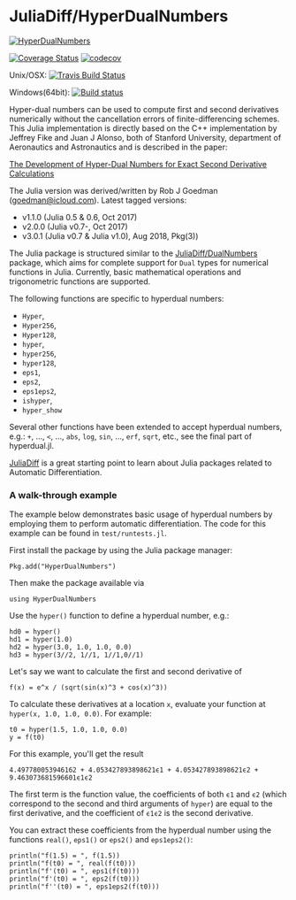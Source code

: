 # JuliaDiff/HyperDualNumbers

[![HyperDualNumbers](http://pkg.julialang.org/badges/HyperDualNumbers_0.7.svg)](http://pkg.julialang.org/?pkg=HyperDualNumbers&ver=0.7) 

[![Coverage Status](https://coveralls.io/repos/JuliaDiff/HyperDualNumbers.jl/badge.svg?branch=master&service=github)](https://coveralls.io/github/JuliaDiff/HyperDualNumbers.jl?branch=master)
[![codecov](https://codecov.io/gh/JuliaDiff/HyperDualNumbers.jl/branch/master/graph/badge.svg)](https://codecov.io/gh/JuliaDiff/HyperDualNumbers.jl?branch=master)

Unix/OSX:  [![Travis Build Status](https://travis-ci.org/JuliaDiff/HyperDualNumbers.jl.svg?branch=master)](https://travis-ci.org/JuliaDiff/HyperDualNumbers.jl)

Windows(64bit):  [![Build status](https://ci.appveyor.com/api/projects/status/github/JuliaDiff/HyperDualNumbers.jl?branch=master)](https://ci.appveyor.com/project/JuliaDiff/HyperDualNumbers-jl)

Hyper-dual numbers can be used to compute first and second derivatives numerically without the cancellation errors of finite-differencing schemes. This Julia implementation is directly based on the C++ implementation by Jeffrey Fike and Juan J Alonso, both of Stanford University, department of Aeronautics and Astronautics and is described in the paper:

[The Development of Hyper-Dual Numbers for Exact Second Derivative Calculations](https://adl.stanford.edu/hyperdual/Fike_AIAA-2011-886.pdf)

The Julia version was derived/written by Rob J Goedman (goedman@icloud.com).
Latest tagged versions:
*  v1.1.0 (Julia 0.5 & 0.6, Oct 2017)
*  v2.0.0 (Julia v0.7-, Oct 2017)
*  v3.0.1 (Julia v0.7 & Julia v1.0), Aug 2018, Pkg(3))

The Julia package is structured similar to the [JuliaDiff/DualNumbers](https://github.com/JuliaDiff/DualNumbers.jl) package, which aims for complete support for `Dual` types for numerical functions in Julia. Currently, basic mathematical operations and trigonometric functions are supported.

The following functions are specific to hyperdual numbers:
* `Hyper`,
* `Hyper256`,
* `Hyper128`,
* `hyper`,
* `hyper256`,
* `hyper128`,
* `eps1`,
* `eps2`,
* `eps1eps2`,
* `ishyper`,
* `hyper_show`

Several other functions have been extended to accept hyperdual numbers, e.g.:
`+`, ..., `<`, ..., `abs`, `log`, `sin`, ..., `erf`, `sqrt`, etc., see the final part of hyperdual.jl.

[JuliaDiff](http://www.juliadiff.org) is a great starting point to learn about Julia packages related to Automatic Differentiation.

### A walk-through example

The example below demonstrates basic usage of hyperdual numbers by employing them to 
perform automatic differentiation. The code for this example can be found in 
`test/runtests.jl`.

First install the package by using the Julia package manager:

    Pkg.add("HyperDualNumbers")
    
Then make the package available via

    using HyperDualNumbers

Use the `hyper()` function to define a hyperdual number, e.g.:

    hd0 = hyper()
    hd1 = hyper(1.0)
    hd2 = hyper(3.0, 1.0, 1.0, 0.0)
    hd3 = hyper(3//2, 1//1, 1//1,0//1)

Let's say we want to calculate the first and second derivative of

    f(x) = e^x / (sqrt(sin(x)^3 + cos(x)^3))

To calculate these derivatives at a location `x`, evaluate your function at `hyper(x, 1.0, 1.0, 0.0)`. For example:

    t0 = hyper(1.5, 1.0, 1.0, 0.0)
    y = f(t0)

For this example, you'll get the result

    4.497780053946162 + 4.053427893898621ϵ1 + 4.053427893898621ϵ2 + 9.463073681596601ϵ1ϵ2

The first term is the function value, the coefficients of both `ϵ1` and `ϵ2` (which correspond to the second and third arguments of `hyper`) are equal to the first derivative, and the coefficient of `ϵ1ϵ2` is the second derivative.

You can extract these coefficients from the hyperdual number using the functions `real()`, `eps1()` or `eps2()` and `eps1eps2()`:

    println("f(1.5) = ", f(1.5))
    println("f(t0) = ", real(f(t0)))
    println("f'(t0) = ", eps1(f(t0)))
    println("f'(t0) = ", eps2(f(t0)))
    println("f''(t0) = ", eps1eps2(f(t0)))

